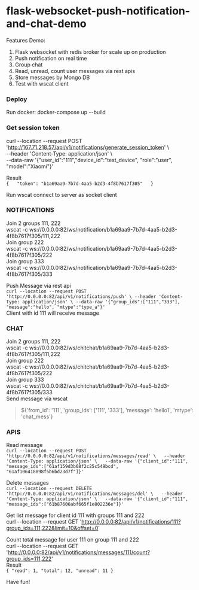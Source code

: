 # flask-websocket-push-notification-and-chat-demo  
Features Demo:  
1. Flask websocket with redis broker for scale up on production  
2. Push notification on real time  
3. Group chat  
4. Read, unread, count user messages via rest apis  
5. Store messages by Mongo DB  
6. Test with wscat client  
### Deploy  
Run docker: docker-compose up --build  
### Get session token  
curl --location --request POST 'http://167.71.218.57/api/v1/notifications/generate_session_token' \  
--header 'Content-Type: application/json' \  
--data-raw '{"user_id":"111","device_id":"test_device", "role":"user", "model":"Xiaomi"}'  

Result  
`{  
    "token": "b1a69aa9-7b7d-4aa5-b2d3-4f8b7617f305"  
}`  

Run wscat connect to server as socket client  

### NOTIFICATIONS  
Join 2 groups 111, 222  
wscat -c ws://0.0.0.0:82/ws/notification/b1a69aa9-7b7d-4aa5-b2d3-4f8b7617f305/111,222  
Join group 222  
wscat -c ws://0.0.0.0:82/ws/notification/b1a69aa9-7b7d-4aa5-b2d3-4f8b7617f305/222  
Join group 333  
wscat -c ws://0.0.0.0:82/ws/notification/b1a69aa9-7b7d-4aa5-b2d3-4f8b7617f305/333  


Push Message via rest api  
`curl --location --request POST 'http://0.0.0.0:82/api/v1/notifications/push' \
--header 'Content-Type: application/json' \
--data-raw '{"group_ids":["111","333"], "message":"hello", "mtype":"type_a"}'`  
Client with id 111 will receive message  

### CHAT  
Join 2 groups 111, 222  
wscat -c ws://0.0.0.0:82/ws/chitchat/b1a69aa9-7b7d-4aa5-b2d3-4f8b7617f305/111,222  
Join group 222  
wscat -c ws://0.0.0.0:82/ws/chitchat/b1a69aa9-7b7d-4aa5-b2d3-4f8b7617f305/222  
Join group 333  
wscat -c ws://0.0.0.0:82/ws/chitchat/b1a69aa9-7b7d-4aa5-b2d3-4f8b7617f305/333  
Send message via wscat  
>${'from_id': '111', 'group_ids': ['111', '333'], 'message': 'hello1', 'mtype': 'chat_mess'}  

### APIS  
Read message  
`curl --location --request POST 'http://0.0.0.0:82/api/v1/notifications/messages/read' \  
--header 'Content-Type: application/json' \  
--data-raw '{"client_id":"111", "message_ids":["61af159d3b68f2c25c549bcd", "61af106418898f5b6bd23d7f"]}'`  

Delete messages  
`curl --location --request DELETE 'http://0.0.0.0:82/api/v1/notifications/messages/del' \  
--header 'Content-Type: application/json' \  
--data-raw '{"client_id":"111", "message_ids":["61b87606abf665f1e802236e"]}'`  

Get list message  for client id 111 with groups 111 and 222  
curl --location --request GET 'http://0.0.0.0:82/api/v1/notifications/111?group_ids=111,222&limit=10&offset=0'

Count total message for user 111 on group 111 and 222  
curl --location --request GET 'http://0.0.0.0:82/api/v1/notifications/messages/111/count?group_ids=111,222'  
Result  
`{
    "read": 1,
    "total": 12,
    "unread": 11
}`  


Have fun!
